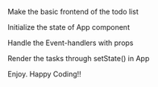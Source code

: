 <!-- Step 1 -->
Make the basic frontend of the todo list

<!-- Step 2 -->
Initialize the state of App component

<!-- Step 3 -->
Handle the Event-handlers with props

<!-- Step 4 -->
Render the tasks through setState() in App

<!-- Step 5 -->
Enjoy. Happy Coding!!
